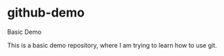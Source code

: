# github-demo
Basic Demo

This is a basic demo repository, where I am trying to learn how to use git.
